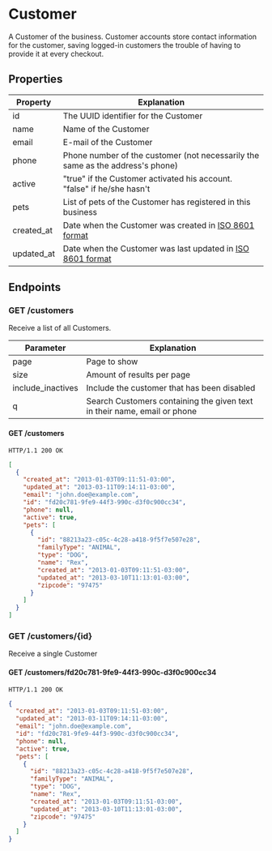 Customer
========

A Customer of the business. Customer accounts store contact information for the customer, saving logged-in customers the
trouble of having to provide it at every checkout.

Properties
----------

| Property   | Explanation                                                                                         |
|------------|-----------------------------------------------------------------------------------------------------|
| id         | The UUID identifier for the Customer                                                                |
| name       | Name of the Customer                                                                                |
| email      | E-mail of the Customer                                                                              |
| phone      | Phone number of the customer (not necessarily the same as the address's phone)                      |
| active     | "true" if the Customer activated his account. "false" if he/she hasn't                              |
| pets       | List of pets of the Customer has registered in this business                                        |
| created_at | Date when the Customer was created in [ISO 8601 format](http://en.wikipedia.org/wiki/ISO_8601)      | 
| updated_at | Date when the Customer was last updated in [ISO 8601 format](http://en.wikipedia.org/wiki/ISO_8601) |

Endpoints
---------

### GET /customers

Receive a list of all Customers.

| Parameter         | Explanation                                                              |
|-------------------|--------------------------------------------------------------------------|
| page              | Page to show                                                             |
| size              | Amount of results per page                                               |
| include_inactives | Include the customer that has been disabled                              |
| q                 | Search Customers containing the given text in their name, email or phone |

#### GET /customers

`HTTP/1.1 200 OK`

```json
[
  {
    "created_at": "2013-01-03T09:11:51-03:00",
    "updated_at": "2013-03-11T09:14:11-03:00",
    "email": "john.doe@example.com",
    "id": "fd20c781-9fe9-44f3-990c-d3f0c900cc34",
    "phone": null,
    "active": true,
    "pets": [
      {
        "id": "88213a23-c05c-4c28-a418-9f5f7e507e28",
        "familyType": "ANIMAL",
        "type": "DOG",
        "name": "Rex",
        "created_at": "2013-01-03T09:11:51-03:00",
        "updated_at": "2013-03-10T11:13:01-03:00",
        "zipcode": "97475"
      }
    ]
  }
]
```

### GET /customers/{id}

Receive a single Customer

#### GET /customers/fd20c781-9fe9-44f3-990c-d3f0c900cc34

`HTTP/1.1 200 OK`

```json
{
  "created_at": "2013-01-03T09:11:51-03:00",
  "updated_at": "2013-03-11T09:14:11-03:00",
  "email": "john.doe@example.com",
  "id": "fd20c781-9fe9-44f3-990c-d3f0c900cc34",
  "phone": null,
  "active": true,
  "pets": [
    {
      "id": "88213a23-c05c-4c28-a418-9f5f7e507e28",
      "familyType": "ANIMAL",
      "type": "DOG",
      "name": "Rex",
      "created_at": "2013-01-03T09:11:51-03:00",
      "updated_at": "2013-03-10T11:13:01-03:00",
      "zipcode": "97475"
    }
  ]
}
```
